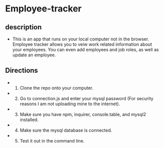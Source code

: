 # Employee-tracker

## description
* This is an app that runs on your local computer not in the browser. Employee tracker allows you to veiw work related information about your employees. You can even add employees and job roles, as well as update an employee.

## Directions 
* 1. Clone the repo onto your computer.
* 2. Go to connection.js and enter your mysql password (For security reasons I am not uploading mine to the internet).
* 3. Make sure you have npm, inquirer, console.table, and mysql2 installed.
* 4. Make sure the mysql database is connected.
* 5. Test it out in the command line. 
